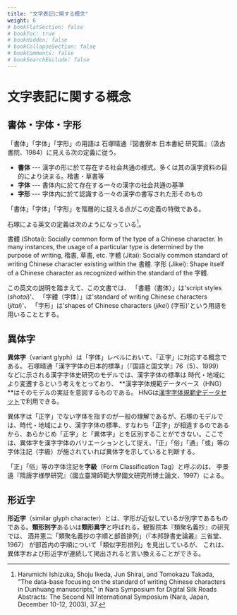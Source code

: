 ```yaml
---
title: "文字表記に関する概念"
weight: 6
# bookFlatSection: false
# bookToc: true
# bookHidden: false
# bookCollapseSection: false
# bookComments: false
# bookSearchExclude: false
---
```


# 文字表記に関する概念


## 書体・字体・字形

「書体」「字体」「字形」の用語は
石塚晴通『図書寮本 日本書紀 研究篇』（汲古書院、1984）に見える次の定義に従う。

- **書体** --- 漢字の形に於て存在する社会共通の様式。多くは其の漢字資料の目的により決まる。楷書・草書等
- **字体** --- 書体内に於て存在する一々の漢字の社会共通の基準
- **字形** --- 字体内に於て認識する一々の漢字の書写された形そのもの

「書体」「字体」「字形」を階層的に捉える点がこの定義の特徴である。


石塚による英文の定義は次のようになっている[^注1]。

[^注1]:Harumichi Ishizuka, Shoju Ikeda, Jun Shirai, and Tomokazu Takada, "The data-base focusing on the standard of writing Chinese characters in Dunhuang manuscripts," in Nara Symposium for Digital Silk Roads Abstracts: The Second NII International Symposium (Nara, Japan, December 10-12, 2003), 37.


書體 (Shotai): Socially common form of the type of a Chinese character. In many instances, the usage of a particular type is determined by the purpose of writing, 楷書, 草書, etc.
字體 (Jitai): Socially common standard of writing Chinese character existing within the 書體.
字形 (Jikei): Shape itself of a Chinese character as recognized within the standard of the 字體.

この英文の説明を踏まえて、この文書では、
「書體（書体）」は'script styles (*shotai*)'、
「字體（字体）」は'standard of writing Chinese characters (*jitai*)'、
「字形」は'shapes of Chinese characters (*jikei*) (字形)'という用語を用いることとする。


## 異体字

**異体字**（variant glyph）は「字体」レベルにおいて、「正字」に対応する概念である。
石塚晴通「漢字字体の日本的標準」（『国語と国文学』76（5）、1999）
などに示される漢字字体史研究のモデルでは、漢字字体の標準は
時代・地域により変遷するという考えをとっており、
**漢字字体規範データベース（HNG）**はそのモデルの実証を意図するものである。
HNGは[漢字字体規範史データセット](https://www.hng-data.org)で利用できる。

異体字は「正字」でない字体を指すのが一般の理解であるが、石塚のモデルでは、時代・地域により、漢字字体の標準、すなわち「正字」が相違するのであるから、あらかじめ「正字」と「異体字」とを区別することができない。ここでは、異体字を漢字字体のバリエーションとして捉え、「正」「俗」「通」「或」等の字体注記（字級）が施されていれば異体字を示していると判断する。

「正」「俗」等の字体注記を**字級**（Form Classification Tag）と呼ぶのは、
李景遠『隋唐字様學研究』（國立臺灣師範大學國文研究所博士論文、1997）による。

## 形近字

**形近字**（similar glyph character）とは、字形が近似しているが別字であるものである。**類形別字**あるいは**類形異字**と呼ばれる。観智院本『類聚名義抄』の研究では、
酒井憲二「類聚名義抄の字順と部首排列」（『本邦辞書史論叢』三省堂、1967）
が部首内の字順について「類似字形排列」を見出しているが、
これは、異体字および形近字が連続して掲出されると言い換えることができる。
